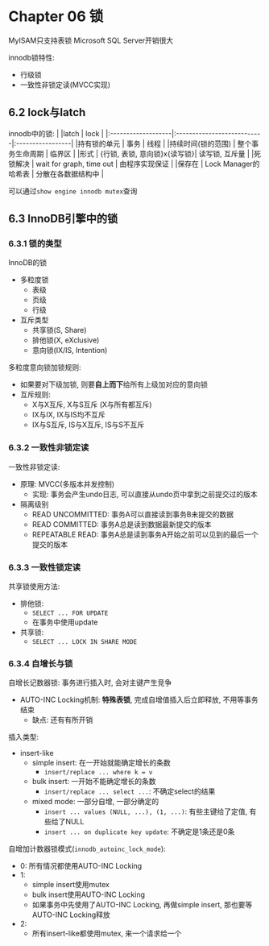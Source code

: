 # Chapter 06 锁

MyISAM只支持表锁
Microsoft SQL Server开销很大

innodb锁特性: 
- 行级锁
- 一致性非锁定读(MVCC实现)

## 6.2 lock与latch

innodb中的锁:
|                    |latch                       | lock             |
|:-------------------|:---------------------------|:-----------------|
|持有锁的单元         | 事务                       | 线程              |
|持续时间(锁的范围)   | 整个事务生命周期             | 临界区           |
|形式                | {行锁, 表锁, 意向锁}x{读写锁}| 读写锁, 互斥量    |
|死锁解决            | wait for graph, time out    | 由程序实现保证    |
|保存在              | Lock Manager的哈希表        | 分散在各数据结构中 |

可以通过`show engine innodb mutex`查询

## 6.3 InnoDB引擎中的锁

### 6.3.1 锁的类型

InnoDB的锁
- 多粒度锁
    - 表级
    - 页级
    - 行级
- 互斥类型
    - 共享锁(S, Share)
    - 排他锁(X, eXclusive)
    - 意向锁(IX/IS, Intention)

多粒度意向锁加锁规则:
- 如果要对下级加锁, 则要**自上而下**给所有上级加对应的意向锁
- 互斥规则:
    - X与X互斥, X与S互斥 (X与所有都互斥)
    - IX与IX, IX与IS均不互斥
    - IX与S互斥, IS与X互斥, IS与S不互斥

### 6.3.2 一致性非锁定读

一致性非锁定读:
- 原理: MVCC(多版本并发控制)
    - 实现: 事务会产生undo日志, 可以直接从undo页中拿到之前提交过的版本
- 隔离级别
    - READ UNCOMMITTED: 事务A可以直接读到事务B未提交的数据
    - READ COMMITTED: 事务A总是读到数据最新提交的版本
    - REPEATABLE READ: 事务A总是读到事务A开始之前可以见到的最后一个提交的版本

### 6.3.3 一致性锁定读

共享锁使用方法:
- 排他锁: 
    - `SELECT ... FOR UPDATE`
    - 在事务中使用update
- 共享锁: 
    - `SELECT ... LOCK IN SHARE MODE`

### 6.3.4 自增长与锁

自增长记数器锁: 事务进行插入时, 会对主键产生竞争
- AUTO-INC Locking机制: **特殊表锁**,  完成自增值插入后立即释放, 不用等事务结束
    - 缺点: 还有有所开销

插入类型:
- insert-like
    - simple insert: 在一开始就能确定增长的条数
        - `insert/replace ... where k = v`
    - bulk insert: 一开始不能确定增长的条数
        - `insert/replace ... select ...`: 不确定select的结果
    - mixed mode: 一部分自增, 一部分确定的
        - `insert ... values (NULL, ...), (1, ...)`: 有些主键给了定值, 有些给了NULL
        - `insert ... on duplicate key update`: 不确定是1条还是0条

自增加计数器锁模式(`innodb_autoinc_lock_mode`):
- 0: 所有情况都使用AUTO-INC Locking
- 1: 
    - simple insert使用mutex
    - bulk insert使用AUTO-INC Locking
    - 如果事务中先使用了AUTO-INC Locking, 再做simple insert, 那也要等AUTO-INC Locking释放
- 2: 
    - 所有insert-like都使用mutex, 来一个请求给一个


